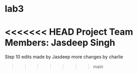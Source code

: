 # lab3

<<<<<<< HEAD
Project Team Members:
Jasdeep Singh
=======

Step 10 edits made by Jasdeep
more changes by charlie
>>>>>>> main
